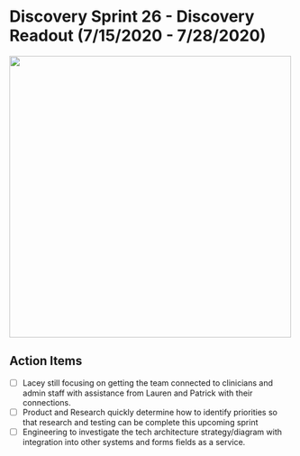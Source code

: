 
# Discovery Sprint 26 - Discovery Readout (7/15/2020 - 7/28/2020)

<img src="https://lh6.googleusercontent.com/kWrGL5POxC4OjxYqvgkV0Fjx42Sg-fduXpK6P72ebRlCKWaYbOo5RvoKGcWqLNFz_L8OB0JDprRvx1OFtUZ0GKdsf0tMYS15kswTIrvE9fYUZnwdZHv4wIJ9BMrcq-sbp8Bm_nT6" width="500">

## Action Items

 - [ ]  Lacey still focusing on getting the team connected to clinicians and admin staff with assistance from Lauren and Patrick with their connections.
 - [ ] Product and Research quickly determine how to identify priorities so that research and testing can be complete this upcoming sprint
 - [ ] Engineering to investigate the tech architecture strategy/diagram with integration into other systems and forms fields as a service. 

